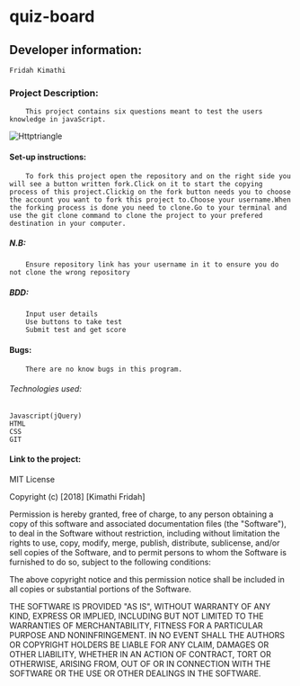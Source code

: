 # quiz-board
## Developer  information:
    Fridah Kimathi
### Project Description:
        This project contains six questions meant to test the users  knowledge in javaScript.


![Httptriangle](https://s3.amazonaws.com/media.skillcrush.com/skillcrush/wp-content/uploads/2018/07/Blog_Best-JS-500x500.jpg)
    
#### Set-up instructions:
        To fork this project open the repository and on the right side you will see a button written fork.Click on it to start the copying process of this project.Clickig on the fork button needs you to choose the account you want to fork this project to.Choose your username.When the forking process is done you need to clone.Go to your terminal and use the git clone command to clone the project to your prefered destination in your computer.
##### N.B:
        Ensure repository link has your username in it to ensure you do not clone the wrong repository

##### BDD:
        Input user details
        Use buttons to take test
        Submit test and get score

    
#### Bugs:
        There are no know bugs in this program.
###### Technologies used:
    Javascript(jQuery)
    HTML
    CSS
    GIT
####  Link to the project:
        


MIT License

Copyright (c) [2018] [Kimathi Fridah]

Permission is hereby granted, free of charge, to any person obtaining a copy
of this software and associated documentation files (the "Software"), to deal
in the Software without restriction, including without limitation the rights
to use, copy, modify, merge, publish, distribute, sublicense, and/or sell
copies of the Software, and to permit persons to whom the Software is
furnished to do so, subject to the following conditions:

The above copyright notice and this permission notice shall be included in all
copies or substantial portions of the Software.

THE SOFTWARE IS PROVIDED "AS IS", WITHOUT WARRANTY OF ANY KIND, EXPRESS OR
IMPLIED, INCLUDING BUT NOT LIMITED TO THE WARRANTIES OF MERCHANTABILITY,
FITNESS FOR A PARTICULAR PURPOSE AND NONINFRINGEMENT. IN NO EVENT SHALL THE
AUTHORS OR COPYRIGHT HOLDERS BE LIABLE FOR ANY CLAIM, DAMAGES OR OTHER
LIABILITY, WHETHER IN AN ACTION OF CONTRACT, TORT OR OTHERWISE, ARISING FROM,
OUT OF OR IN CONNECTION WITH THE SOFTWARE OR THE USE OR OTHER DEALINGS IN THE
SOFTWARE.
